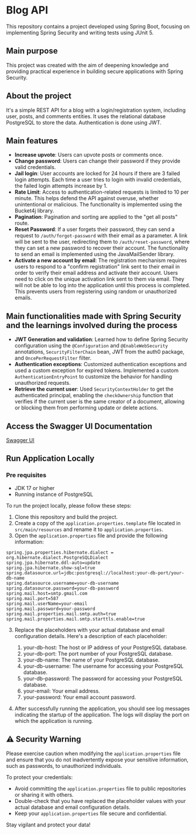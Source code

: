 # Blog API
This repository contains a project developed using Spring Boot, focusing on implementing Spring Security and writing tests using JUnit 5.

## Main purpose
This project was created with the aim of deepening knowledge and providing practical experience in building secure applications with Spring Security.

## About the project
It's a simple REST API for a blog with a login/registration system, including user, posts, and comments entities. It uses the relational database PostgreSQL to store the data. Authentication is done using JWT.

## Main features
- **Increase upvote**: Users can upvote posts or comments once.
- **Change password**: Users can change their password if they provide valid credentials.
- **Jail login**: User accounts are locked for 24 hours if there are 3 failed login attempts. Each time a user tries to login with invalid credentials, the failed login attempts increase by 1.
- **Rate Limit**: Access to authentication-related requests is limited to 10 per minute. This helps defend the API against overuse, whether unintentional or malicious. The functionality is implemented using the Bucket4j library.
- **Pagination**: Pagination and sorting are applied to the "get all posts" route.
- **Reset Password**: If a user forgets their password, they can send a request to `/auth/forgot-password` with their email as a parameter. A link will be sent to the user, redirecting them to `/auth/reset-password`, where they can set a new password to recover their account. The functionality to send an email is implemented using the JavaMailSender library.
- **Activate a new account by email**: The registration mechanism requires users to respond to a "confirm registration" link sent to their email in order to verify their email address and activate their account. Users need to click on the unique activation link sent to them via email. They will not be able to log into the application until this process is completed. This prevents users from registering using random or unauthorized emails.

## Main functionalities made with Spring Security and the learnings involved during the process
- **JWT Generation and validation**: Learned how to define Spring Security configuration using the `@Configuration` and `@EnableWebSecurity` annotations, `SecurityFilterChain` bean, JWT from the auth0 package, and `OncePerRequestFilter` filter.
- **Authentication exceptions**: Customized authentication exceptions and used a custom exception for expired tokens. Implemented a custom `AuthenticationEntryPoint` to customize the behavior for handling unauthorized requests.
- **Retrieve the current user**: Used `SecurityContextHolder` to get the authenticated principal, enabling the `checkOwnership` function that verifies if the current user is the same creator of a document, allowing or blocking them from performing update or delete actions.

## Access the Swagger UI Documentation
[Swagger UI](https://diegobp02.github.io/blogAPI-Java/index.html)

## Run Application Locally

### Pre requisites
- JDK 17 or higher
- Running instance of PostgreSQL

To run the project locally, please follow these steps:

1. Clone this repository and build the project.
2. Create a copy of the `application.properties.template` file located in `src/main/resources` and rename it to `application.properties`.
3. Open the `application.properties` file and provide the following information:

```properties
spring.jpa.properties.hibernate.dialect = org.hibernate.dialect.PostgreSQLDialect
spring.jpa.hibernate.ddl-auto=update
spring.jpa.hibernate.show-sql=true
spring.datasource.url=jdbc:postgresql://localhost:your-db-port/your-db-name
spring.datasource.username=your-db-username
spring.datasource.password=your-db-password
spring.mail.host=smtp.gmail.com
spring.mail.port=587
spring.mail.userName=your-email
spring.mail.password=your-password
spring.mail.properties.mail.smtp.auth=true
spring.mail.properties.mail.smtp.starttls.enable=true
```
3. Replace the placeholders with your actual database and email configuration details. Here's a description of each placeholder:
    1. your-db-host: The host or IP address of your PostgreSQL database.
    2. your-db-port: The port number of your PostgreSQL database.
    3. your-db-name: The name of your PostgreSQL database.
    4. your-db-username: The username for accessing your PostgreSQL database.
    5. your-db-password: The password for accessing your PostgreSQL database.
    6. your-email: Your email address.
    7. your-password: Your email account password.

4. After successfully running the application, you should see log messages indicating the startup of the application. The logs will display the port on which the application is running.

## ⚠️ Security Warning

Please exercise caution when modifying the `application.properties` file and ensure that you do not inadvertently expose your sensitive information, such as passwords, to unauthorized individuals. 

To protect your credentials:
- Avoid committing the `application.properties` file to public repositories or sharing it with others.
- Double-check that you have replaced the placeholder values with your actual database and email configuration details.
- Keep your `application.properties` file secure and confidential.

Stay vigilant and protect your data!
